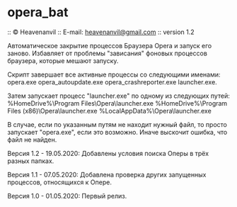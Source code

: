 # opera_bat
:: © Heavenanvil
:: E-mail: heavenanvil@gmail.com
:: version 1.2

Автоматическое закрытие процессов Браузера Opera и запуск его заново.
Избавляет от проблемы "зависания" фоновых процессов браузера, которые мешают запуску.

Скрипт завершает все активные процессы со следующими именами:
opera.exe
opera_autoupdate.exe
opera_crashreporter.exe
launcher.exe.

Затем запускает процесс "launcher.exe" по одному из следующих путей:
%HomeDrive%\Program Files\Opera\launcher.exe
%HomeDrive%\Program Files (x86)\Opera\launcher.exe
%LocalAppData%\Opera\launcher.exe

В случае, если по указанным путям не находит нужный файл, то просто запускает "opera.exe", если это возможно.
Иначе выскочит ошибка, что файл не найден.

Версия 1.2 - 19.05.2020:
Добавлены условия поиска Оперы в трёх разных папках.

Версия 1.1 - 07.05.2020:
Добавлена проверка других запущенных процессов, относящихся к Опере.

Версия 1.0 - 01.05.2020:
Первый релиз.